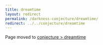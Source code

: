 ```yaml
---
title: dreamtime
layout: redirect
permalink: /darkness-conjecture/dreamtime/
redirect: ../../conjecture/dreamtime
---
```


Page moved to [conjecture > dreamtime](/conjecture/dreamtime)
